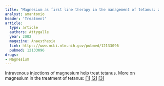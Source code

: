 ```yaml
---
title: "Magnesium as first line therapy in the management of tetanus: a prospective study of 40 patients"
analyst: amantonio
header: 'Treatment'
article:
  type: article
  authors: Attygalle
  year: 2002
  magazine: Anaesthesia
  link: https://www.ncbi.nlm.nih.gov/pubmed/12133096
  pubmed: 12133096
drugs:
- Magnesium
---
```


Intravenous injections of magnesium help treat tetanus. More on magnesium in the treatment of tetanus: [[1]](https://www.ncbi.nlm.nih.gov/pubmed/20191795) [[2]](https://www.ncbi.nlm.nih.gov/pubmed/15482173) [[3]](https://www.ncbi.nlm.nih.gov/pubmed/14525647)
